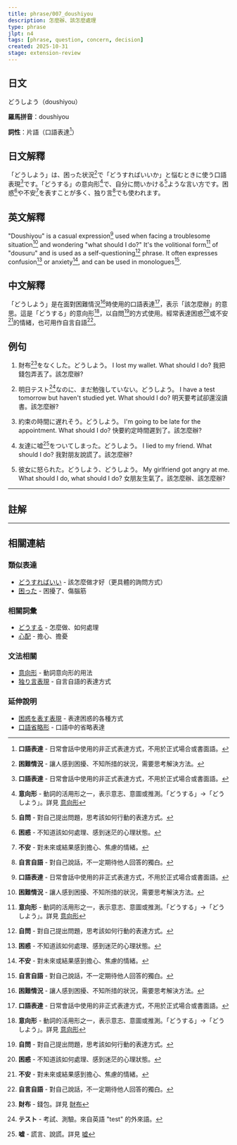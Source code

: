 ```yaml
---
title: phrase/007_doushiyou
description: 怎麼辦、該怎麼處理
type: phrase
jlpt: n4
tags: [phrase, question, concern, decision]
created: 2025-10-31
stage: extension-review
---
```


## 日文
どうしよう（doushiyou）

**羅馬拼音**：doushiyou

**詞性**：片語（口語表達[^casual-expression]）

## 日文解釋

「どうしよう」は、困った状況[^troublesome-situation]で「どうすればいいか」と悩むときに使う口語表現[^casual-expression]です。「どうする」の意向形[^volitional-form]で、自分に問いかける[^self-questioning]ような言い方です。困惑[^confusion]や不安[^anxiety]を表すことが多く、独り言[^monologue]でも使われます。

## 英文解釋

"Doushiyou" is a casual expression[^casual-expression] used when facing a troublesome situation[^troublesome-situation] and wondering "what should I do?" It's the volitional form[^volitional-form] of "dousuru" and is used as a self-questioning[^self-questioning] phrase. It often expresses confusion[^confusion] or anxiety[^anxiety], and can be used in monologues[^monologue].

## 中文解釋

「どうしよう」是在面對困難情況[^troublesome-situation]時使用的口語表達[^casual-expression]，表示「該怎麼辦」的意思。這是「どうする」的意向形[^volitional-form]，以自問[^self-questioning]的方式使用。經常表達困惑[^confusion]或不安[^anxiety]的情緒，也可用作自言自語[^monologue]。

## 例句

1. 財布[^saifu]をなくした。どうしよう。
   I lost my wallet. What should I do?
   我把錢包弄丟了。該怎麼辦?

2. 明日テスト[^tesuto]なのに、まだ勉強していない。どうしよう。
   I have a test tomorrow but haven't studied yet. What should I do?
   明天要考試卻還沒讀書。該怎麼辦?

3. 約束の時間に遅れそう。どうしよう。
   I'm going to be late for the appointment. What should I do?
   快要約定時間遲到了。該怎麼辦?

4. 友達に嘘[^uso]をついてしまった。どうしよう。
   I lied to my friend. What should I do?
   我對朋友說謊了。該怎麼辦?

5. 彼女に怒られた。どうしよう、どうしよう。
   My girlfriend got angry at me. What should I do, what should I do?
   女朋友生氣了。該怎麼辦、該怎麼辦?

---

## 註解

[^casual-expression]: **口語表達** - 日常會話中使用的非正式表達方式，不用於正式場合或書面語。

[^troublesome-situation]: **困難情況** - 讓人感到困擾、不知所措的狀況，需要思考解決方法。

[^volitional-form]: **意向形** - 動詞的活用形之一，表示意志、意圖或推測。「どうする」→「どうしよう」。詳見 [意向形](../grammar/volitional-form.md)

[^self-questioning]: **自問** - 對自己提出問題，思考該如何行動的表達方式。

[^confusion]: **困惑** - 不知道該如何處理、感到迷茫的心理狀態。

[^anxiety]: **不安** - 對未來或結果感到擔心、焦慮的情緒。

[^monologue]: **自言自語** - 對自己說話，不一定期待他人回答的獨白。

[^saifu]: **財布** - 錢包。詳見 [財布](../noun/saifu.md)

[^tesuto]: **テスト** - 考試、測驗。來自英語 "test" 的外來語。

[^uso]: **嘘** - 謊言、說謊。詳見 [嘘](../noun/uso.md)

---

## 相關連結

### 類似表達
- [どうすればいい](008_dousurebaii.md) - 該怎麼做才好（更具體的詢問方式）
- [困った](../adjective-ta/komatta.md) - 困擾了、傷腦筋

### 相關詞彙
- [どうする](../verb-irregular/dousuru.md) - 怎麼做、如何處理
- [心配](../noun/shinpai.md) - 擔心、擔憂

### 文法相關
- [意向形](../grammar/volitional-form.md) - 動詞意向形的用法
- [独り言表現](../extension/monologue-expressions.md) - 自言自語的表達方式

### 延伸說明
- [困惑を表す表現](../extension/expressing-confusion.md) - 表達困惑的各種方式
- [口語省略形](../extension/casual-omissions.md) - 口語中的省略表達
